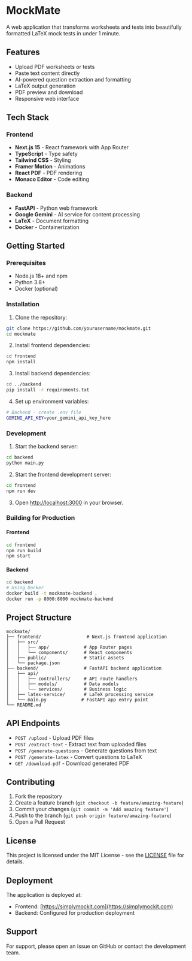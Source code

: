 # MockMate

A web application that transforms worksheets and tests into beautifully formatted LaTeX mock tests in under 1 minute.

## Features

- Upload PDF worksheets or tests
- Paste text content directly
- AI-powered question extraction and formatting
- LaTeX output generation
- PDF preview and download
- Responsive web interface

## Tech Stack

### Frontend
- **Next.js 15** - React framework with App Router
- **TypeScript** - Type safety
- **Tailwind CSS** - Styling
- **Framer Motion** - Animations
- **React PDF** - PDF rendering
- **Monaco Editor** - Code editing

### Backend
- **FastAPI** - Python web framework
- **Google Gemini** - AI service for content processing
- **LaTeX** - Document formatting
- **Docker** - Containerization

## Getting Started

### Prerequisites

- Node.js 18+ and npm
- Python 3.8+
- Docker (optional)

### Installation

1. Clone the repository:
```bash
git clone https://github.com/yourusername/mockmate.git
cd mockmate
```

2. Install frontend dependencies:
```bash
cd frontend
npm install
```

3. Install backend dependencies:
```bash
cd ../backend
pip install -r requirements.txt
```

4. Set up environment variables:
```bash
# Backend - create .env file
GEMINI_API_KEY=your_gemini_api_key_here
```

### Development

1. Start the backend server:
```bash
cd backend
python main.py
```

2. Start the frontend development server:
```bash
cd frontend
npm run dev
```

3. Open [http://localhost:3000](http://localhost:3000) in your browser.

### Building for Production

#### Frontend
```bash
cd frontend
npm run build
npm start
```

#### Backend
```bash
cd backend
# Using Docker
docker build -t mockmate-backend .
docker run -p 8000:8000 mockmate-backend
```

## Project Structure

```
mockmate/
├── frontend/                 # Next.js frontend application
│   ├── src/
│   │   ├── app/             # App Router pages
│   │   └── components/      # React components
│   ├── public/              # Static assets
│   └── package.json
├── backend/                 # FastAPI backend application
│   ├── api/
│   │   ├── controllers/     # API route handlers
│   │   ├── models/          # Data models
│   │   └── services/        # Business logic
│   ├── latex-service/       # LaTeX processing service
│   └── main.py             # FastAPI app entry point
└── README.md
```

## API Endpoints

- `POST /upload` - Upload PDF files
- `POST /extract-text` - Extract text from uploaded files
- `POST /generate-questions` - Generate questions from text
- `POST /generate-latex` - Convert questions to LaTeX
- `GET /download-pdf` - Download generated PDF

## Contributing

1. Fork the repository
2. Create a feature branch (`git checkout -b feature/amazing-feature`)
3. Commit your changes (`git commit -m 'Add amazing feature'`)
4. Push to the branch (`git push origin feature/amazing-feature`)
5. Open a Pull Request

## License

This project is licensed under the MIT License - see the [LICENSE](LICENSE) file for details.

## Deployment

The application is deployed at:
- Frontend: [https://simplymockit.com](https://simplymockit.com)
- Backend: Configured for production deployment

## Support

For support, please open an issue on GitHub or contact the development team.